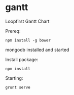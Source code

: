 gantt
=====

Loopfirst Gantt Chart


Prereq:
```
npm install -g bower
```
mongodb installed and started



Install package:
```
npm install
```


Starting:
```
grunt serve
```
